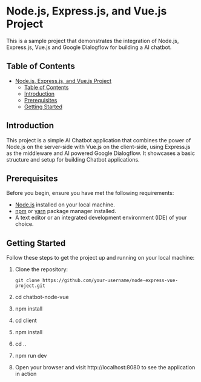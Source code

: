 # Node.js, Express.js, and Vue.js Project

This is a sample project that demonstrates the integration of Node.js, Express.js, Vue.js and Google Dialogflow for building a AI chatbot.

## Table of Contents

- [Node.js, Express.js, and Vue.js Project](#nodejs-expressjs-and-vuejs-project)
  - [Table of Contents](#table-of-contents)
  - [Introduction](#introduction)
  - [Prerequisites](#prerequisites)
  - [Getting Started](#getting-started)

## Introduction

This project is a simple AI Chatbot application that combines the power of Node.js on the server-side with Vue.js on the client-side, using Express.js as the middleware and AI powered Google Dialogflow. It showcases a basic structure and setup for building Chatbot applications.

## Prerequisites

Before you begin, ensure you have met the following requirements:

- [Node.js](https://nodejs.org/) installed on your local machine.
- [npm](https://www.npmjs.com/) or [yarn](https://yarnpkg.com/) package manager installed.
- A text editor or an integrated development environment (IDE) of your choice.

## Getting Started

Follow these steps to get the project up and running on your local machine:

1. Clone the repository:

   ```shell
   git clone https://github.com/your-username/node-express-vue-project.git

2. cd chatbot-node-vue
3. npm install
4. cd client
5. npm install
6. cd ..
7. npm run dev
8. Open your browser and visit http://localhost:8080 to see the application in action
